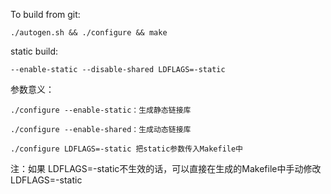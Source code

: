 To build from git:

```
./autogen.sh && ./configure && make
```

static build:
```
--enable-static --disable-shared LDFLAGS=-static
```

参数意义：
```
./configure --enable-static：生成静态链接库

./configure --enable-shared：生成动态链接库

./configure LDFLAGS=-static 把static参数传入Makefile中
```

注：如果 LDFLAGS=-static不生效的话，可以直接在生成的Makefile中手动修改 LDFLAGS=-static
